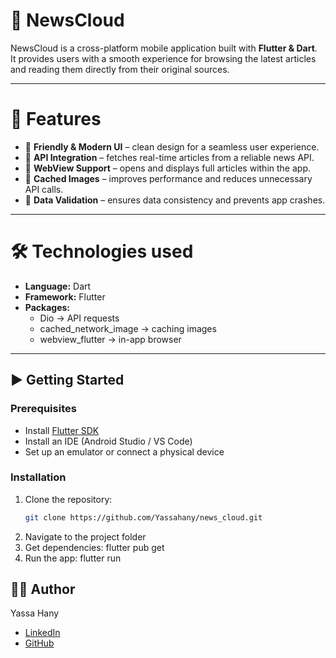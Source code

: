 # 📱 NewsCloud  

NewsCloud is a cross-platform mobile application built with **Flutter & Dart**.  
It provides users with a smooth experience for browsing the latest articles and reading them directly from their original sources.  

---

# 🚀 Features  
- 🔴 **Friendly & Modern UI** – clean design for a seamless user experience.  
- 🔴 **API Integration** – fetches real-time articles from a reliable news API.  
- 🔴 **WebView Support** – opens and displays full articles within the app.  
- 🔴 **Cached Images** – improves performance and reduces unnecessary API calls.  
- 🔴 **Data Validation** – ensures data consistency and prevents app crashes.  

---

# 🛠️ Technologies used  
- **Language:** Dart  
- **Framework:** Flutter  
- **Packages:**  
  - Dio → API requests  
  - cached_network_image → caching images  
  - webview_flutter → in-app browser  
  

---

## ▶️ Getting Started  

### Prerequisites  
- Install [Flutter SDK](https://flutter.dev/docs/get-started/install)  
- Install an IDE (Android Studio / VS Code)  
- Set up an emulator or connect a physical device  

### Installation  
1. Clone the repository:  
   ```bash
   git clone https://github.com/Yassahany/news_cloud.git
2. Navigate to the project folder
3. Get dependencies: flutter pub get
4. Run the app: flutter run
## 👨‍💻 Author

Yassa Hany
- [LinkedIn](https://www.linkedin.com/in/yassa-hany-473563295)
- [GitHub](https://github.com/Yassahany)

